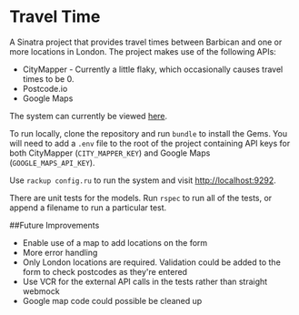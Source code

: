 # Travel Time
A Sinatra project that provides travel times between Barbican and one or more locations in London.
The project makes use of the following APIs:
* CityMapper - Currently a little flaky, which occasionally causes travel times to be 0.
* Postcode.io
* Google Maps

The system can currently be viewed [here](http://travel-time.herokuapp.com).

To run locally, clone the repository and run `bundle` to install the Gems. You will need to add a `.env` file to the root of the project containing API keys for both CityMapper (`CITY_MAPPER_KEY`) and Google Maps (`GOOGLE_MAPS_API_KEY`).

Use `rackup config.ru` to run the system and visit [http://localhost:9292](http://localhost:9292).

There are unit tests for the models. Run `rspec` to run all of the tests, or append a filename to run a particular test.

##Future Improvements
* Enable use of a map to add locations on the form
* More error handling
* Only London locations are required. Validation could be added to the form to check postcodes as they're entered
* Use VCR for the external API calls in the tests rather than straight webmock
* Google map code could possible be cleaned up

